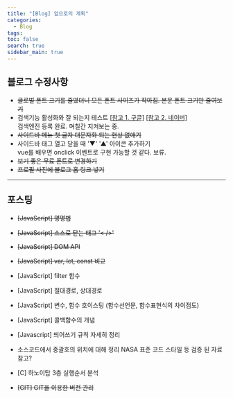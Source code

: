 ```yaml
---
title: "[Blog] 앞으로의 계획"
categories: 
  - Blog
tags: 
toc: false
search: true
sidebar_main: true
---
```


## 블로그 수정사항

* ~~글로벌 폰트 크기를 줄였더니 모든 폰트 사이즈가 작아짐. 본문 폰트 크기만 줄여보기~~
* 검색기능 활성화와 잘 되는지 테스트 [[참고 1. 구글]](https://gmlwjd9405.github.io/2017/10/20/include-blog-in-a-GoogleSearchEngine.html) [[참고 2. 네이버]](https://gmlwjd9405.github.io/2017/10/21/include-blog-in-a-NaverSearchEngine.html)  
검색엔진 등록 완료. 며칠간 지켜보는 중.
* ~~사이드바 메뉴 첫 글자 대문자화 되는 현상 없애기~~
* 사이드바 태그 열고 닫을 때 '▼' '▲' 아이콘 추가하기  
vue를 배우면 onclick 이벤트로 구현 가능할 것 같다. 보류.
* ~~보기 좋은 무료 폰트로 변경하기~~
* ~~프로필 사진에 블로그 홈 링크 넣기~~

---

## 포스팅

* ~~[JavaScript] 명명법~~
* ~~[JavaScript] 스스로 닫는 태그 '< />'~~
* ~~[JavaScript] DOM API~~
* ~~[JavaScript] var, let, const 비교~~
* [JavaScript] filter 함수
* [JavaScript] 절대경로, 상대경로
* [JavaScript] 변수, 함수 호이스팅 (함수선언문, 함수표현식의 차이점도)
* [JavaScript] 콜백함수의 개념
* [Javascript] 띄어쓰기 규칙 자세히 정리

* 소스코드에서 중괄호의 위치에 대해 정리
NASA 표준 코드 스타일 등 검증 된 자료 참고?
* [C] 하노이탑 3층 실행순서 분석

-  ~~[GIT] GIT을 이용한 버전 관리~~